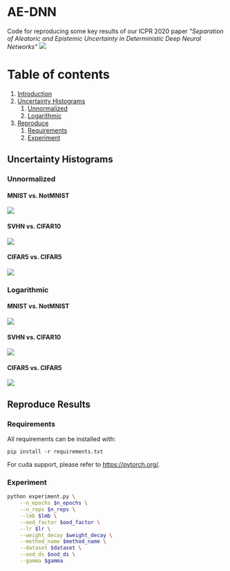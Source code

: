 # AE-DNN
Code for reproducing some key results of our ICPR 2020 paper *"Separation of Aleatoric and Epistemic Uncertainty in Deterministic Deep Neural Networks"*
![](plots/circles.png)

# Table of contents
1. [Introduction](#introduction)
2. [Uncertainty Histograms](#unc_hist)
    1. [Unnormalized](#unnormalized)
    1. [Logarithmic](#logarithmic)
3. [Reproduce](#paragraph2)
    1. [Requirements](#requirements)
    2. [Experiment](#experiment)


## Uncertainty Histograms<a name="unc_hist"></a>
### Unnormalized <a name="unnormalized"></a>

#### MNIST vs. NotMNIST
![](plots/UC_mnist.png)
#### SVHN vs. CIFAR10
![](plots/UC_svhn.png)
#### CIFAR5 vs. CIFAR5
![](plots/UC_cifar5.png)

### Logarithmic <a name="logarithmic"></a>
#### MNIST vs. NotMNIST
![](plots/UC_mnist_log.png)
#### SVHN vs. CIFAR10
![](plots/UC_svhn_log.png)
#### CIFAR5 vs. CIFAR5
![](plots/UC_cifar5_log.png)

## Reproduce Results<a name="paragraph2"></a>
### Requirements <a name="requirements"></a>
All requirements can be installed with:
```
pip install -r requirements.txt
```
For cuda support, please refer to https://pytorch.org/.

### Experiment <a name="Experiment"></a>
```bash
python experiment.py \
    --n_epochs $n_epochs \
    --n_reps $n_reps \
    --lmb $lmb \
    --ood_factor $ood_factor \
    --lr $lr \
    --weight_decay $weight_decay \
    --method_name $method_name \
    --dataset $dataset \
    --ood_ds $ood_ds \
    --gamma $gamma
```

